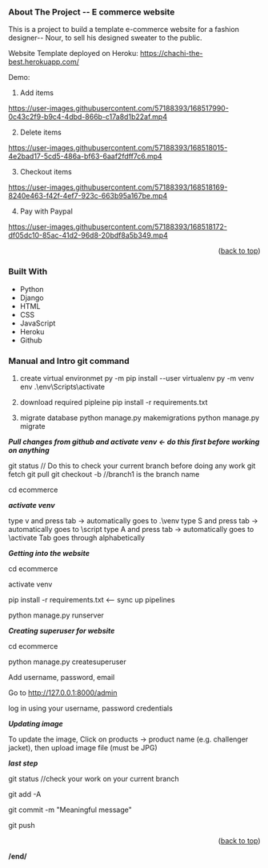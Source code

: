 
<!-- TABLE OF CONTENTS -->



<!--Chess -->
### About The Project -- E commerce website

This is a project to build a template e-commerce website for a fashion designer-- Nour, to sell his designed sweater to the public. 

Website Template deployed on Heroku: https://chachi-the-best.herokuapp.com/


Demo:


1. Add items


https://user-images.githubusercontent.com/57188393/168517990-0c43c2f9-b9c4-4dbd-866b-c17a8d1b22af.mp4


2. Delete items


https://user-images.githubusercontent.com/57188393/168518015-4e2bad17-5cd5-486a-bf63-6aaf2fdff7c6.mp4


3. Checkout items 



https://user-images.githubusercontent.com/57188393/168518169-8240e463-f42f-4ef7-923c-663b95a167be.mp4


4. Pay with Paypal



https://user-images.githubusercontent.com/57188393/168518172-df05dc10-85ac-41d2-96d8-20bdf8a5b349.mp4


<p align="right">(<a href="#top">back to top</a>)</p>

### Built With

* Python
* Django
* HTML
* CSS
* JavaScript
* Heroku
* Github


### Manual and Intro git command
1. create virtual environmet
py -m pip install --user virtualenv
py -m venv env
.\env\Scripts\activate

2. download required pipleine
pip install -r requirements.txt

3. migrate database
python manage.py makemigrations
python manage.py migrate


*****Pull changes from github and activate venv <- do this first before working on anything*****

git status // Do this to check your current branch before doing any work
git fetch
git pull
git checkout -b <branch1> //branch1 is the branch name

cd ecommerce

*****activate venv*****

type v and press tab -> automatically goes to .\venv
type S and press tab -> automatically goes to \script
type A and press tab -> automatically goes to \activate
Tab goes through alphabetically

*****Getting into the website*****

cd ecommerce

activate venv

pip install -r requirements.txt <-- sync up pipelines


python manage.py runserver

*****Creating superuser for website*****

cd ecommerce

python manage.py createsuperuser

Add username, password, email

Go to http://127.0.0.1:8000/admin

log in using your username, password credentials

*****Updating image*****

To update the image, Click on products -> product name (e.g. challenger jacket), then upload image file (must be JPG)

*****last step*****

git status //check your work on your current branch

git add -A

git commit -m "Meaningful message"

git push

  
  <p align="right">(<a href="#top">back to top</a>)</p>

**/end/**

